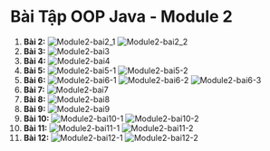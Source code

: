 # Bài Tập OOP Java - Module 2

1. **Bài 2:**
    ![Module2-bai2_1](../image/Module2-bai2_1.png)
    ![Module2-bai2_2](../image/Module2-bai2_2.png)
2. **Bài 3:**
    ![Module2-bai3](../image/Module2-bai3.png)
3. **Bài 4:**
    ![Module2-bai4](../image/Module2-bai4.png)
4. **Bài 5:**
    ![Module2-bai5-1](../image/Module2-bai5-1.png)
    ![Module2-bai5-2](../image/Module2-bai5-2.png)
5. **Bài 6:**
    ![Module2-bai6-1](../image/Module2-bai6-1.png)
    ![Module2-bai6-2](../image/Module2-bai6-2.png)
    ![Module2-bai6-3](../image/Module2-bai6-3.png)
6. **Bài 7:**
   ![Module2-bai7](../image/Module2-bai7.png)
7. **Bài 8:**
    ![Module2-bai8](../image/Module2-bai8.png)
8. **Bài 9:**
    ![Module2-bai9](../image/Module2-bai9.png)
9.  **Bài 10:**
    ![Module2-bai10-1](../image/Module2-bai10-1.png)
    ![Module2-bai10-2](../image/Module2-bai10-2.png)
10. **Bài 11:**
    ![Module2-bai11-1](../image/Module2-bai11-1.png)
    ![Module2-bai11-2](../image/Module2-bai11-2.png)
11. **Bài 12:**
    ![Module2-bai12-1](../image/Module2-bai12-1.png)
    ![Module2-bai12-2](../image/Module2-bai12-2.png)
